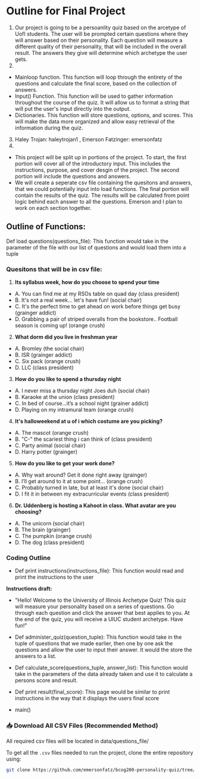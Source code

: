 # Outline for Final Project 
1. Our project is going to be a persoanlity quiz based on the arcetype of UofI students. The user will be prompted certain questions where they will answer based on their personality. Each question will measure a different quality of their personality, that will be included in the overall result. The answers they give will determine which archetype the user gets. 
2. 
- Mainloop function. This function will loop through the entirety of the questions and calculate the final score, based on the collection of answers. 
- Input() Function. This function will be used to gather information throughout the course of the quiz. It will allow us to format a string that will put the user's input directly into the output.
- Dictionaries. This function will store questions, options, and scores. This will make the data more organized and allow easy retrieval of the information during the quiz.
3. Haley Trojan: haleytrojan1 , Emerson Fatzinger: emersonfatz
4. 
- This project will be split up in portions of the project. To start, the first portion will cover all of the introductory input. This includes the instructions, purpose, and cover desgin of the project. The second portion will include the questions and answers. 
- We will create a seperate csv file containing the quesitons and answers, that we could potentially input into load functions. The final portion will contain the results of the quiz. The results will be calculated from point logic behind each answer to all the questions. Emerson and I plan to work on each section together. 

## Outline of Functions: 

Def load questions(questions_file):
This function would take in the parameter of the file with our list of questions and would load them into a tuple

### Quesitons that will be in csv file:
1. **Its syllabus week, how do you choose to spend your time**
- A. You can find me at my RSOs table on quad day (class president)
- B. It's not a real week… let's  have fun! (social chair)
- C. It's the perfect time to get ahead on work before things get busy (grainger addict)
- D. Grabbing a pair of striped overalls from the bookstore.. Football season is coming up! (orange crush)

2. **What dorm did you live in freshman year** 
- A. Bromley (the social chair)
- B. ISR (grainger addict)
- C. Six pack (orange crush) 
- D. LLC (class president) 

3. **How do you like to spend a thursday night** 
- A. I never miss a thursday night Joes duh (social chair)
- B. Karaoke at the union (class president) 
- C. In bed of course…it’s a school night (grainer addict)
- D. Playing on my intramural team (orange crush)

4. **It's halloweekend at u of i which costume are you picking?**
- A. The mascot (orange crush) 
- B. "C-" the scariest thing i can think of (class president) 
- C. Party animal (social chair) 
- D. Harry potter (grainger)

5. **How do you like to get your work done?**
- A. Why wait around? Get it done right away (grainger)
- B. I’ll get around to it at some point… (orange crush)
- C. Probably turned in late, but at least it's done (social chair)
- D. I fit it in between my extracurricular events (class president)

6. **Dr. Uddenberg is hosting a Kahoot in class. What avatar are you choosing?**
- A. The unicorn (social chair)
- B. The brain (grainger)
- C. The pumpkin (orange crush) 
- D. The dog (class president)

### Coding Outline 
- Def print instructions(instructions_file):
This function would read and print the instructions to the user 

**Instructions draft:**

- "Hello! Welcome to the University of Illinois Archetype Quiz! This quiz will measure your personality based on a series of questions. Go through each question and click the answer that best applies to you. At the end of the quiz, you will receive a UIUC student archetype. Have fun!"

- Def administer_quiz(question_tuple):
This function would take in the tuple of questions that we made earlier, then one by one ask the questions and allow the user to input their answer. It would the store the answers to a list. 

- Def calculate_score(questions_tuple, answer_list):
This function would take in the parameters of the data already taken and use it to calculate a persons score and result. 

- Def print result(final_score):
This page would be similar to print instructions in the way that it displays the users final score

- main()

### 📥 Download All CSV Files (Recommended Method)

All required csv files will be located in data/questions_file/

To get all the `.csv` files needed to run the project, clone the entire repository using:

```bash
git clone https://github.com/emersonfatz/bcog200-personality-quiz/tree/main/data/questions_file





